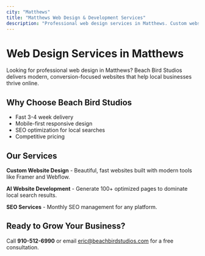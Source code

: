 ```yaml
---
city: "Matthews"
title: "Matthews Web Design & Development Services"
description: "Professional web design services in Matthews. Custom websites, AI development, and SEO services for local businesses."
---
```


# Web Design Services in Matthews

Looking for professional web design in Matthews? Beach Bird Studios delivers modern, conversion-focused websites that help local businesses thrive online.

## Why Choose Beach Bird Studios

- Fast 3-4 week delivery
- Mobile-first responsive design
- SEO optimization for local searches
- Competitive pricing

## Our Services

**Custom Website Design** - Beautiful, fast websites built with modern tools like Framer and Webflow.

**AI Website Development** - Generate 100+ optimized pages to dominate local search results.

**SEO Services** - Monthly SEO management for any platform.

## Ready to Grow Your Business?

Call **910-512-6990** or email eric@beachbirdstudios.com for a free consultation.